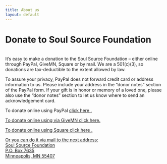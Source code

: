 ```yaml
---
title: About us
layout: default
---
```


# Donate to Soul Source Foundation<br/>
<br/>
It’s easy to make a donation to the Soul Source Foundation – either online through PayPal, GiveMN, Square or by mail. We are a 501(c)(3), so donations are tax-deductible to the extent allowed by law.

To assure your privacy, PayPal does not forward credit card or address information to us. Please include your address in the “donor notes” section of the PayPal form. If your gift is in honor or memory of a loved one, please also use the “donor notes” section to let us know where to send an acknowledgement card.

To donate online using PayPal <a href="https://www.paypal.com/cgi-bin/webscr?cmd=_s-xclick&hosted_button_id=9X92V4EUK4VEN" target="blank">click here <i class="fa fa-paypal" aria-hidden="true"></i>.

To donate online using via GiveMN <a href="https://www.givemn.org/organization/Soul-Source-Foundation" target="blank"> click here<i aria-hidden="true"></i>.
  
To donate online using Square <a href="https://checkout.square.site/pay/191fc86db2f649ff8eabfc0294b7e63f" target="blank">click here <i class="fa fa-square" aria-hidden="true"></i>.
  
Or you can do it via mail to the next address:<br/>
Soul Source Foundation<br/>
P.O. Box 7635<br/>
Minneapolis, MN 55407<br/>
<br/>
